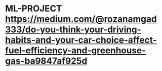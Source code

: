 # ML-PROJECT https://medium.com/@rozanamgad333/do-you-think-your-driving-habits-and-your-car-choice-affect-fuel-efficiency-and-greenhouse-gas-ba9847af925d
